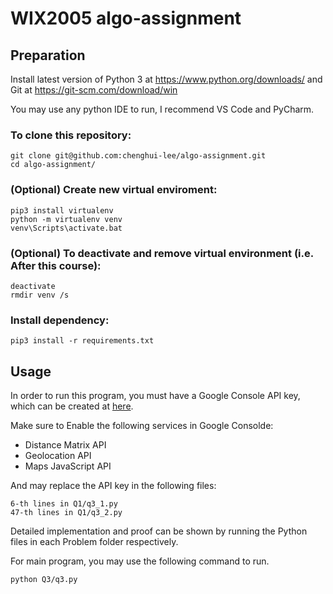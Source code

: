 # WIX2005 algo-assignment

## Preparation
Install latest version of Python 3 at https://www.python.org/downloads/ and Git at https://git-scm.com/download/win

You may use any python IDE to run, I recommend VS Code and PyCharm.

### To clone this repository:
```
git clone git@github.com:chenghui-lee/algo-assignment.git
cd algo-assignment/
```
### (Optional) Create new virtual enviroment:
```
pip3 install virtualenv
python -m virtualenv venv
venv\Scripts\activate.bat
```
### (Optional) To deactivate and remove virtual environment (i.e. After this course):
```
deactivate
rmdir venv /s
```

### Install dependency:
```
pip3 install -r requirements.txt
```

## Usage
In order to run this program, you must have a Google Console API key, which can be created at [here](https://console.cloud.google.com/apis/credentials).

Make sure to Enable the following services in Google Consolde:

- Distance Matrix API
- Geolocation API
- Maps JavaScript API

And may replace the API key in the following files:
```
6-th lines in Q1/q3_1.py
47-th lines in Q1/q3_2.py
```

Detailed implementation and proof can be shown by running the Python files in each Problem folder respectively.

For main program, you may use the following command to run.

```
python Q3/q3.py
```

